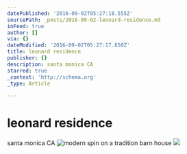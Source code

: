 ```yaml
---
datePublished: '2016-09-02T05:27:18.555Z'
sourcePath: _posts/2016-09-02-leonard-residence.md
inFeed: true
author: []
via: {}
dateModified: '2016-09-02T05:27:17.850Z'
title: leonard residence
publisher: {}
description: santa monica CA
starred: true
_context: 'http://schema.org'
_type: Article

---
```

# leonard residence

santa monica CA
![modern spin on a tradition barn house](https://the-grid-user-content.s3-us-west-2.amazonaws.com/c63577e4-dd2d-49e3-bb21-424b2847f16b.jpg)
![](https://the-grid-user-content.s3-us-west-2.amazonaws.com/d497eb87-4f08-4688-b924-d8f10eeae1c8.jpg)